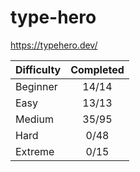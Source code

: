 # type-hero

<https://typehero.dev/>

| Difficulty | Completed |
| ---------- | :-------: |
| Beginner   |   14/14   |
| Easy       |   13/13   |
| Medium     |   35/95   |
| Hard       |   0/48    |
| Extreme    |   0/15    |
